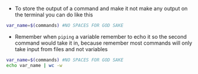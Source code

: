 - To store the output of a command and make it not make any output on the terminal you can do like this
```bash
var_name=$(commands) #NO SPACES FOR GOD SAKE
```

- Remember when `piping` a variable remember to echo it so the second command would take it in, because remember most commands will only take input from files and not variables
```bash
var_name=$(commands) #NO SPACES FOR GOD SAKE
echo var_name | wc -w
```